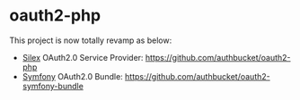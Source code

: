 oauth2-php
==========

This project is now totally revamp as below:

-   [Silex](http://silex.sensiolabs.org/) OAuth2.0 Service Provider: https://github.com/authbucket/oauth2-php
-   [Symfony](http://symfony.com/) OAuth2.0 Bundle: https://github.com/authbucket/oauth2-symfony-bundle
